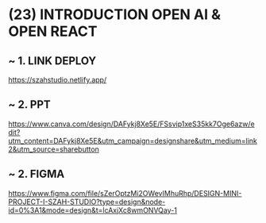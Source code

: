 # (23) INTRODUCTION OPEN AI & OPEN REACT

## ~ 1. LINK DEPLOY
https://szahstudio.netlify.app/

## ~ 2. PPT
https://www.canva.com/design/DAFykj8Xe5E/FSsvip1xeS35kk7Oge6azw/edit?utm_content=DAFykj8Xe5E&utm_campaign=designshare&utm_medium=link2&utm_source=sharebutton

## ~ 2. FIGMA
https://www.figma.com/file/sZerOptzMi2OWevIMhuRhp/DESIGN-MINI-PROJECT-I-SZAH-STUDIO?type=design&node-id=0%3A1&mode=design&t=lcAxjXc8wmONVQay-1
